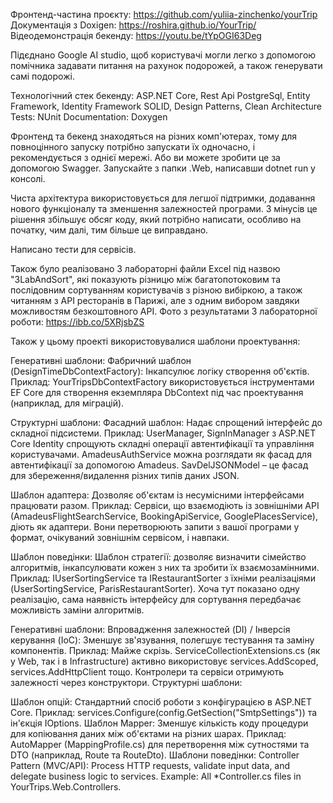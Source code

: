 Фронтенд-частина проєкту: https://github.com/yuliia-zinchenko/yourTrip
Документація з Doxigen: https://roshira.github.io/YourTrip/
Відеодемонстрація бекенду: https://youtu.be/tYpOGI63Deg

Підєднано Google AI studio, щоб користувачі могли легко з допомогою помічника задавати питання на рахунок подорожей, а також генерувати самі подорожі.

Технологічний стек бекенду:
ASP.NET Core, Rest Api
PostgreSql, Entity Framework, Identity Framework
SOLID, Design Patterns, Clean Architecture
Tests: NUnit
Documentation: Doxygen

Фронтенд та бекенд знаходяться на різних комп'ютерах, тому для повноцінного запуску
потрібно запускати їх одночасно, і рекомендується з однієї мережі.
Або ви можете зробити це за допомогою Swagger. Запускайте з папки .Web, написавши dotnet run у консолі.

Чиста архітектура використовується для легшої підтримки, додавання нового функціоналу
та зменшення залежностей програми. З мінусів це рішення збільшує
обсяг коду, який потрібно написати, особливо на початку, чим далі, тим більше це виправдано.


Написано тести для сервісів.

Також було реалізовано 3 лабораторні файли Excel під назвою "3LabAndSort", які показують різницю між багатопотоковим
та послідовним сортуванням користувачів з різною вибіркою, а також читанням з API ресторанів
в Парижі, але з одним вибором завдяки можливостям безкоштовного API.
Фото з результатами 3 лабораторної роботи: https://ibb.co/5XRjsbZS

Також у цьому проекті використовувалися шаблони проектування:

Генеративні шаблони:
Фабричний шаблон (DesignTimeDbContextFactory):
Інкапсулює логіку створення об'єктів.
Приклад: YourTripsDbContextFactory використовується інструментами EF Core для створення екземпляра DbContext під час проектування (наприклад, для міграцій).

Структурні шаблони:
Фасадний шаблон: Надає спрощений інтерфейс до складної підсистеми.
Приклад: UserManager, SignInManager з ASP.NET Core Identity спрощують складні операції автентифікації та управління користувачами.
AmadeusAuthService можна розглядати як фасад для автентифікації за допомогою Amadeus. SavDelJSONModel – це фасад для збереження/видалення різних типів даних JSON.

Шаблон адаптера:
Дозволяє об'єктам із несумісними інтерфейсами працювати разом.
Приклад:
Сервіси, що взаємодіють із зовнішніми API (AmadeusFlightSearchService, BookingApiService, GooglePlacesService), діють як адаптери. Вони перетворюють запити з вашої програми у формат, очікуваний зовнішнім сервісом, і навпаки.

Шаблон поведінки:
Шаблон стратегії: дозволяє визначити сімейство алгоритмів, інкапсулювати кожен з них та зробити їх взаємозамінними.
Приклад: IUserSortingService та IRestaurantSorter з їхніми реалізаціями (UserSortingService, ParisRestaurantSorter).
Хоча тут показано одну реалізацію, сама наявність інтерфейсу для сортування передбачає можливість заміни алгоритмів.

Генеративні шаблони:
Впровадження залежностей (DI) / Інверсія керування (IoC):
Зменшує зв'язування, полегшує тестування та заміну компонентів.
Приклад: Майже скрізь. ServiceCollectionExtensions.cs (як у Web, так і в Infrastructure) активно використовує services.AddScoped, services.AddHttpClient тощо. Контролери та сервіси отримують залежності через конструктори.
Структурні шаблони:

Шаблон опцій: Стандартний спосіб роботи з конфігурацією в ASP.NET Core.
Приклад: services.Configure<SmtpSettings>(config.GetSection("SmtpSettings")) та ін'єкція IOptions<SmtpSettings>.
Шаблон Mapper: Зменшує кількість коду процедури для копіювання даних між об'єктами на різних шарах.
Приклад: AutoMapper (MappingProfile.cs) для перетворення між сутностями та DTO (наприклад, Route та RouteDto).
Шаблони поведінки:
Controller Pattern (MVC/API): Process HTTP requests, validate input data, and delegate business logic to services.
Example: All *Controller.cs files in YourTrips.Web.Controllers.
